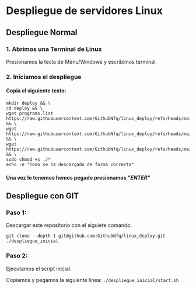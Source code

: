# Despliegue de servidores Linux

## Despliegue Normal
### 1. Abrimos una Terminal de Linux
Presionamos la tecla de Menu/Windows y escribimos terminal.
### 2. Iniciamos el despliegue
#### Copia el siguiente texto:
~~~
mkdir deploy && \
cd deploy && \
wget programs.list https://raw.githubusercontent.com/GithubNfq/linux_deploy/refs/heads/main/programs.list && \
wget https://raw.githubusercontent.com/GithubNfq/linux_deploy/refs/heads/main/start.sh && \
wget https://raw.githubusercontent.com/GithubNfq/linux_deploy/refs/heads/main/tools.sh && \
sudo chmod +x ./*
echo -e "Todo se ha descargado de forma correcta"
~~~
#### Una vez lo tenemos hemos pegado presionamos ***\"ENTER\"***








## Despliegue con GIT
### Paso 1:
Descargar este repositorio con el siguiete comando.

`git clone --depth 1 git@github.com:GithubNfq/linux_deploy.git ./despliegue_inicial`

### Paso 2:
Ejecutamos el script inicial.

Copiamos y pegamos la siguiente linea: `./despliegue_inicial/start.sh`
